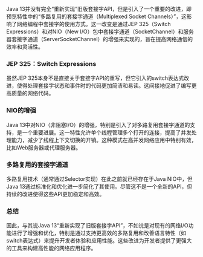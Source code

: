 Java 13并没有完全“重新实现”旧版套接字API，但是引入了一个重要的改进，即预览特性中的“多路复用的套接字通道（Multiplexed Socket Channels）”，这影响了网络编程中套接字的使用方式。这一改变是通过JEP 325（Switch Expressions）和对NIO（New I/O）包中套接字通道（SocketChannel）和服务器套接字通道（ServerSocketChannel）的增强来实现的，旨在提高网络通信的效率和灵活性。

### JEP 325：Switch Expressions

虽然JEP 325本身不是直接关于套接字API的重写，但它引入的switch表达式改进，使得处理套接字状态和事件时的代码更加简洁和易读。这间接地促进了编写更高质量的网络代码。

### NIO的增强

Java 13中对NIO（非阻塞I/O）的增强，特别是引入了对多路复用套接字通道的支持，是一个重要进展。这一特性允许单个线程管理多个打开的连接，提高了并发处理能力，减少了线程上下文切换的开销。这种模式在高并发网络应用中特别有效，比如Web服务器或代理服务器。

### 多路复用的套接字通道

多路复用技术（通常通过Selector实现）在此之前就已经存在于Java NIO中，但Java 13通过标准化和优化进一步简化了其使用。尽管这不是一个全新的API，但持续的改进使得这些API更加稳定和高效。

### 总结

因此，与其说Java 13“重新实现了旧版套接字API”，不如说是对现有的网络I/O功能进行了增强和优化，特别是通过支持更高效的多路复用和改善语言特性（如switch表达式）来提升开发者体验和应用性能。这些改进为开发者提供了更强大的工具来构建高性能的网络应用程序。